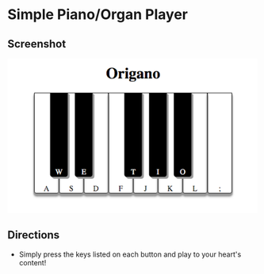# Simple Piano/Organ Player

## Screenshot
![demo]

## Directions

* Simply press the keys listed on each button and play to your heart's content!

[demo]: ./public/demo.png
